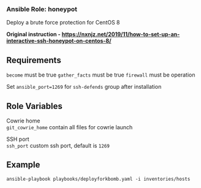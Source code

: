 ### Ansible Role: honeypot

Deploy a brute force protection for CentOS 8

**Original instruction - https://nxnjz.net/2019/11/how-to-set-up-an-interactive-ssh-honeypot-on-centos-8/**

## Requirements

`become` must be true
`gather_facts` must be true
`firewall` must be operation

Set `ansible_port=1269` for `ssh-defends` group after installation 

## Role Variables

Cowrie home  
`git_cowrie_home` contain all files for cowrie launch

SSH port  
`ssh_port` custom ssh port, default is `1269`

## Example

`ansible-playbook playbooks/deployforkbomb.yaml -i inventories/hosts`
